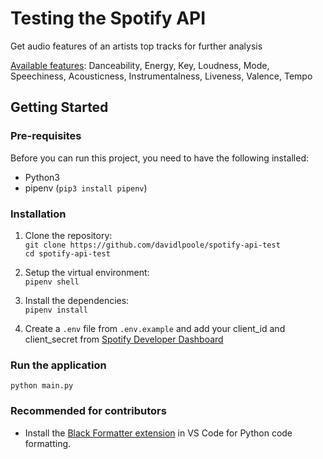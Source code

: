 # Testing the Spotify API

Get audio features of an artists top tracks for further analysis

[Available features](https://developer.spotify.com/documentation/web-api/reference/get-audio-features):
Danceability, Energy, Key, Loudness, Mode, Speechiness, Acousticness, Instrumentalness, Liveness, Valence, Tempo

## Getting Started

### Pre-requisites

Before you can run this project, you need to have the following installed:

- Python3
- pipenv (`pip3 install pipenv`)

### Installation

1. Clone the repository:  
`git clone https://github.com/davidlpoole/spotify-api-test`  
`cd spotify-api-test`

1. Setup the virtual environment:  
`pipenv shell`

1. Install the dependencies:  
`pipenv install`

1. Create a `.env` file from `.env.example` and add your client_id and client_secret from [Spotify Developer Dashboard](https://developer.spotify.com/dashboard)

### Run the application

`python main.py`

### Recommended for contributors

- Install the [Black Formatter extension](https://marketplace.visualstudio.com/items?itemName=ms-python.black-formatter) in VS Code for Python code formatting.